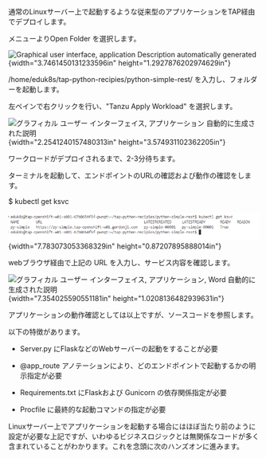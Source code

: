通常のLinuxサーバー上で起動するような従来型のアプリケーションをTAP経由でデプロイします。

メニューよりOpen Folder を選択します。

![Graphical user interface, application Description automatically
generated](../media/image40.png){width="3.7461450131233596in"
height="1.2927876202974629in"}

/home/eduk8s/tap-python-recipies/python-simple-rest/
を入力し、フォルダーを起動します。

左ペインで右クリックを行い、"Tanzu Apply Workload" を選択します。

![グラフィカル ユーザー インターフェイス, アプリケーション
自動的に生成された説明](../media/image41.png){width="2.2541240157480313in"
height="3.574931102362205in"}

ワークロードがデプロイされるまで、2-3分待ちます。

ターミナルを起動して、エンドポイントのURLの確認および動作の確認をします。

\$ kubectl get ksvc

![](../media/image42.png){width="7.783073053368329in"
height="0.87207895888014in"}

webブラウザ経由で上記の URL を入力し、サービス内容を確認します。

![グラフィカル ユーザー インターフェイス, アプリケーション, Word
自動的に生成された説明](../media/image43.png){width="7.354025590551181in"
height="1.0208136482939631in"}

アプリケーションの動作確認としては以上ですが、ソースコードを参照します。

以下の特徴があります。

-   Server.py にFlaskなどのWebサーバーの起動をすることが必要

-   \@app_route
    アノテーションにより、どのエンドポイントで起動するかの明示指定が必要

-   Requirements.txt にFlaskおよび Gunicorn の依存関係指定が必要

-   Procfile に最終的な起動コマンドの指定が必要

Linuxサーバー上でアプリケーションを起動する場合にはほぼ当たり前のように設定が必要な上記ですが、いわゆるビジネスロジックとは無関係なコードが多く含まれていることがわかります。これを念頭に次のハンズオンに進みます。
